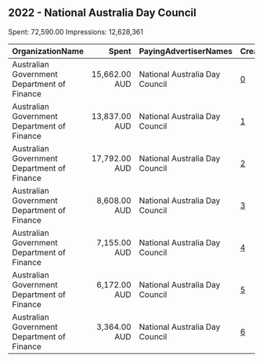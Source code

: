 ## 2022 - National Australia Day Council 
Spent: 72,590.00
Impressions: 12,628,361

|OrganizationName|Spent|PayingAdvertiserNames|CreativeUrls|Impressions|Genders|AgeBrackets|CountryCodes|BillingAddresses|CandidateBallotInformation|
|:---|---:|:---|:---|---:|:---|:---|:---|:---|:---|
|Australian Government Department of Finance|15,662.00 AUD|National Australia Day Council|[0](https://www.snap.com/political-ads/asset/0eaa41ff8e7c6d7b7b44889b18af54ebc5d26e23e0043c169508f6ae351319de?mediaType=mp4)|2,652,392||18-34|australia|"100 Chalmers Street,Surry Hills,2010,AU"||
|Australian Government Department of Finance|13,837.00 AUD|National Australia Day Council|[1](https://www.snap.com/political-ads/asset/e370566ba9e1cd85fc253c28fde599d336dbc30f9ab165451d06c26cba428144?mediaType=mp4)|2,478,828||18-34|australia|"100 Chalmers Street,Surry Hills,2010,AU"||
|Australian Government Department of Finance|17,792.00 AUD|National Australia Day Council|[2](https://www.snap.com/political-ads/asset/013ddfb65a7ce03d1f6c123d91a2e0c0f9a1f372f39ee489a495f08387150ced?mediaType=mp4)|2,081,365||18-34|australia|"100 Chalmers Street,Surry Hills,2010,AU"||
|Australian Government Department of Finance|8,608.00 AUD|National Australia Day Council|[3](https://www.snap.com/political-ads/asset/3546e0d59edadd2113ab4424016dc1be8df4d53cef15bdfa0f1068069ce2a7e3?mediaType=mp4)|1,836,561||18-34|australia|"100 Chalmers Street,Surry Hills,2010,AU"||
|Australian Government Department of Finance|7,155.00 AUD|National Australia Day Council|[4](https://www.snap.com/political-ads/asset/1aa6f28c30b49376d700c9ccc13d823df343d86b0ad3ca73ceb81784a9e50749?mediaType=mp4)|1,507,286||18-34|australia|"100 Chalmers Street,Surry Hills,2010,AU"||
|Australian Government Department of Finance|6,172.00 AUD|National Australia Day Council|[5](https://www.snap.com/political-ads/asset/8721d76bc8e82733a8e7394735aadedc8c4f93fc03c41c0ca389b324a437e8dc?mediaType=mp4)|1,338,671||18-34|australia|"100 Chalmers Street,Surry Hills,2010,AU"||
|Australian Government Department of Finance|3,364.00 AUD|National Australia Day Council|[6](https://www.snap.com/political-ads/asset/59594174c7d4906a18a9eb9c65846413a9aa13cbbf498bad7f21fe4509898f38?mediaType=mp4)|733,258||18-34|australia|"100 Chalmers Street,Surry Hills,2010,AU"||
